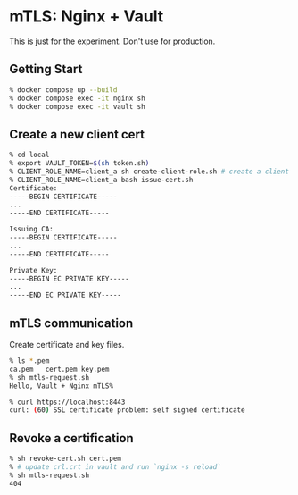 # mTLS: Nginx + Vault

This is just for the experiment.
Don't use for production.

## Getting Start

```sh
% docker compose up --build
% docker compose exec -it nginx sh
% docker compose exec -it vault sh
```

## Create a new client cert

```sh
% cd local
% export VAULT_TOKEN=$(sh token.sh)
% CLIENT_ROLE_NAME=client_a sh create-client-role.sh # create a client
% CLIENT_ROLE_NAME=client_a bash issue-cert.sh
Certificate:
-----BEGIN CERTIFICATE-----
...
-----END CERTIFICATE-----

Issuing CA:
-----BEGIN CERTIFICATE-----
...
-----END CERTIFICATE-----

Private Key:
-----BEGIN EC PRIVATE KEY-----
...
-----END EC PRIVATE KEY-----
```

## mTLS communication

Create certificate and key files.

```sh
% ls *.pem
ca.pem   cert.pem key.pem
% sh mtls-request.sh
Hello, Vault + Nginx mTLS%

% curl https://localhost:8443
curl: (60) SSL certificate problem: self signed certificate
```

## Revoke a certification

```sh
% sh revoke-cert.sh cert.pem
% # update crl.crt in vault and run `nginx -s reload`
% sh mtls-request.sh
404
```
